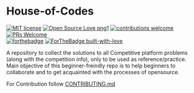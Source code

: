 # House-of-Codes
[![MIT license](https://img.shields.io/badge/License-MIT-blue.svg)](https://lbesson.mit-license.org/)
[![Open Source Love png1](https://badges.frapsoft.com/os/v1/open-source.png?v=103)](https://github.com/ellerbrock/open-source-badges/)
[![contributions welcome](https://img.shields.io/badge/contributions-welcome-brightgreen.svg?style=flat)](https://github.com/dwyl/esta/issues)
[![PRs Welcome](https://img.shields.io/badge/PRs-welcome-brightgreen.svg?style=flat-square)](http://makeapullrequest.com)   
[![forthebadge](https://forthebadge.com/images/badges/powered-by-coffee.svg)](https://forthebadge.com)
[![ForTheBadge built-with-love](http://ForTheBadge.com/images/badges/built-with-love.svg)](https://GitHub.com/Naereen/)
<!-- 
https://github.com/dwyl/repo-badges
https://github.com/Naereen/badges
-->

A repository to collect the solutions to all Competitive platform problems (along with the competition info), only to be used as reference/practice. Main objective of this beginner-freindly repo is to help beginners to collaborate and to get acquainted with the processes of opensource.

For Contribution follow [CONTRIBUTING.md](https://github.com/thepurpleowl/House-of-Codes/blob/master/CONTRIBUTING.md)
